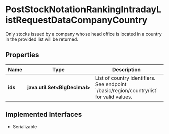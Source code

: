 

# PostStockNotationRankingIntradayListRequestDataCompanyCountry

Only stocks issued by a company whose head office is located in a country in the provided list will be returned.

## Properties

Name | Type | Description | Notes
------------ | ------------- | ------------- | -------------
**ids** | **java.util.Set&lt;BigDecimal&gt;** | List of country identifiers. See endpoint &#x60;/basic/region/country/list&#x60; for valid values. |  [optional]


## Implemented Interfaces

* Serializable


